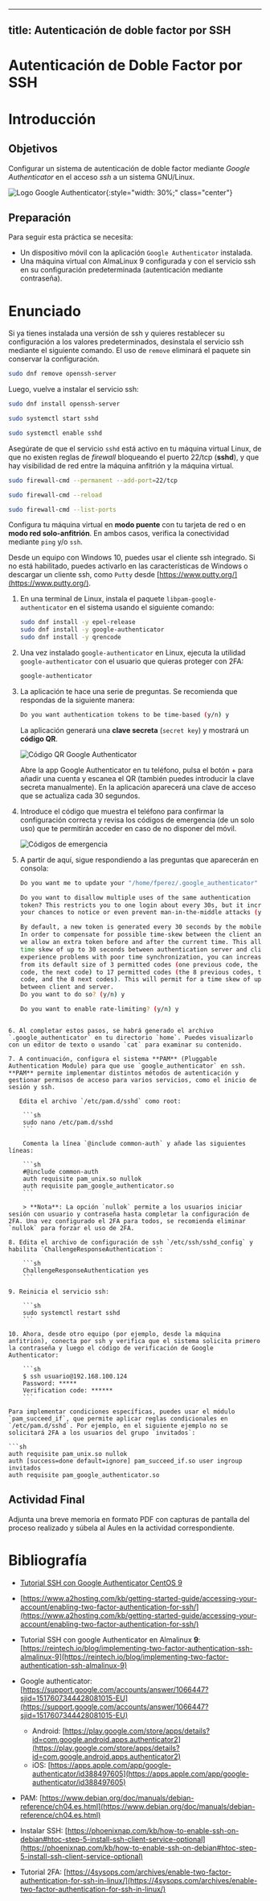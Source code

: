 
---
title: Autenticación de doble factor por SSH
---


# Autenticación de Doble Factor por SSH

<!-- Adaptado del curso de seguridad del CEFIRE 2020 -->

# Introducción

## Objetivos

Configurar un sistema de autenticación de doble factor mediante *Google Authenticator* en el acceso *ssh* a un sistema GNU/Linux.

![Logo Google Authenticator](../img/2step/googleAuth.png){:style="width: 30%;" class="center"}

## Preparación

Para seguir esta práctica se necesita:

* Un dispositivo móvil con la aplicación `Google Authenticator` instalada.
* Una máquina virtual con AlmaLinux 9 configurada y con el servicio ssh en su configuración predeterminada (autenticación mediante contraseña).

# Enunciado

Si ya tienes instalada una versión de ssh y quieres restablecer su configuración a los valores predeterminados, desinstala el servicio ssh mediante el siguiente comando. El uso de `remove` eliminará el paquete sin conservar la configuración.

```sh
sudo dnf remove openssh-server
```

Luego, vuelve a instalar el servicio ssh:

```sh
sudo dnf install openssh-server

sudo systemctl start sshd

sudo systemctl enable sshd
```

Asegúrate de que el servicio `sshd` está activo en tu máquina virtual Linux, de que no existen reglas de *firewall* bloqueando el puerto 22/tcp (**sshd**), y que hay visibilidad de red entre la máquina anfitrión y la máquina virtual.

```sh
sudo firewall-cmd --permanent --add-port=22/tcp

sudo firewall-cmd --reload

sudo firewall-cmd --list-ports

```


Configura tu máquina virtual en **modo puente** con tu tarjeta de red o en **modo red solo-anfitrión**. En ambos casos, verifica la conectividad mediante `ping` y/o `ssh`.

Desde un equipo con Windows 10, puedes usar el cliente ssh integrado. Si no está habilitado, puedes activarlo en las características de Windows o descargar un cliente ssh, como `Putty` desde [https://www.putty.org/](https://www.putty.org/).

1. En una terminal de Linux, instala el paquete `libpam-google-authenticator` en el sistema usando el siguiente comando:

    ```sh
    sudo dnf install -y epel-release
    sudo dnf install -y google-authenticator
    sudo dnf install -y qrencode
    ```

2. Una vez instalado `google-authenticator` en Linux, ejecuta la utilidad `google-authenticator` con el usuario que quieras proteger con 2FA:

    ```sh
    google-authenticator
    ```

3. La aplicación te hace una serie de preguntas. Se recomienda que respondas de la siguiente manera:

    ```sh
    Do you want authentication tokens to be time-based (y/n) y
    ```

   La aplicación generará una **clave secreta** (`secret key`) y mostrará un **código QR**. 

   ![Código QR Google Authenticator](../img/2step/googleAuth1.png)
   
   Abre la app Google Authenticator en tu teléfono, pulsa el botón + para añadir una cuenta y escanea el QR (también puedes introducir la clave secreta manualmente). En la aplicación aparecerá una clave de acceso que se actualiza cada 30 segundos.

4. Introduce el código que muestra el teléfono para confirmar la configuración correcta y revisa los códigos de emergencia (de un solo uso) que te permitirán acceder en caso de no disponer del móvil.

   ![Códigos de emergencia](../img/2step/googleAuth2.png)

5. A partir de aquí, sigue respondiendo a las preguntas que aparecerán en consola:

    ```sh   
	Do you want me to update your "/home/fperez/.google_authenticator" file? (y/n) y

	Do you want to disallow multiple uses of the same authentication
	token? This restricts you to one login about every 30s, but it increases
	your chances to notice or even prevent man-in-the-middle attacks (y/n) y

	By default, a new token is generated every 30 seconds by the mobile app.
	In order to compensate for possible time-skew between the client and the server,
	we allow an extra token before and after the current time. This allows for a
	time skew of up to 30 seconds between authentication server and client. If you
	experience problems with poor time synchronization, you can increase the window
	from its default size of 3 permitted codes (one previous code, the current
	code, the next code) to 17 permitted codes (the 8 previous codes, the current
	code, and the 8 next codes). This will permit for a time skew of up to 4 minutes
	between client and server.
	Do you want to do so? (y/n) y
	
	Do you want to enable rate-limiting? (y/n) y
```

6. Al completar estos pasos, se habrá generado el archivo `.google_authenticator` en tu directorio `home`. Puedes visualizarlo con un editor de texto o usando `cat` para examinar su contenido.

7. A continuación, configura el sistema **PAM** (Pluggable Authentication Module) para que use `google_authenticator` en ssh. **PAM** permite implementar distintos métodos de autenticación y gestionar permisos de acceso para varios servicios, como el inicio de sesión y ssh.

   Edita el archivo `/etc/pam.d/sshd` como root:

    ```sh
    sudo nano /etc/pam.d/sshd
    ```

    Comenta la línea `@include common-auth` y añade las siguientes líneas:

    ```sh
    #@include common-auth
    auth requisite pam_unix.so nullok
    auth requisite pam_google_authenticator.so
    ```

    > **Nota**: La opción `nullok` permite a los usuarios iniciar sesión con usuario y contraseña hasta completar la configuración de 2FA. Una vez configurado el 2FA para todos, se recomienda eliminar `nullok` para forzar el uso de 2FA.

8. Edita el archivo de configuración de ssh `/etc/ssh/sshd_config` y habilita `ChallengeResponseAuthentication`:

    ```sh
    ChallengeResponseAuthentication yes
    ```

9. Reinicia el servicio ssh:

    ```sh
    sudo systemctl restart sshd
    ```

10. Ahora, desde otro equipo (por ejemplo, desde la máquina anfitrión), conecta por ssh y verifica que el sistema solicita primero la contraseña y luego el código de verificación de Google Authenticator:

    ```sh
    $ ssh usuario@192.168.100.124
    Password: *****
    Verification code: ******
    ```

Para implementar condiciones específicas, puedes usar el módulo `pam_succeed_if`, que permite aplicar reglas condicionales en `/etc/pam.d/sshd`. Por ejemplo, en el siguiente ejemplo no se solicitará 2FA a los usuarios del grupo `invitados`:

```sh
auth requisite pam_unix.so nullok
auth [success=done default=ignore] pam_succeed_if.so user ingroup invitados
auth requisite pam_google_authenticator.so
```

## Actividad Final

Adjunta una breve memoria en formato PDF con capturas de pantalla del proceso realizado y súbela al Aules en la actividad correspondiente.


# Bibliografía

- [Tutorial SSH con Google Authenticator CentOS 9](https://green.cloud/docs/configure-google-authenticator-ssh-on-centos-9/)

- [https://www.a2hosting.com/kb/getting-started-guide/accessing-your-account/enabling-two-factor-authentication-for-ssh/](https://www.a2hosting.com/kb/getting-started-guide/accessing-your-account/enabling-two-factor-authentication-for-ssh/)

- Tutorial SSH con google Authenticator en Almalinux **9**: [https://reintech.io/blog/implementing-two-factor-authentication-ssh-almalinux-9](https://reintech.io/blog/implementing-two-factor-authentication-ssh-almalinux-9)

* Google authenticator: [https://support.google.com/accounts/answer/1066447?sjid=1517607344428081015-EU](https://support.google.com/accounts/answer/1066447?sjid=1517607344428081015-EU)
	* Android: [https://play.google.com/store/apps/details?id=com.google.android.apps.authenticator2](https://play.google.com/store/apps/details?id=com.google.android.apps.authenticator2)
	* iOS: [https://apps.apple.com/app/google-authenticator/id388497605](https://apps.apple.com/app/google-authenticator/id388497605)
	
* PAM: [https://www.debian.org/doc/manuals/debian-reference/ch04.es.html](https://www.debian.org/doc/manuals/debian-reference/ch04.es.html)

* Instalar SSH: [https://phoenixnap.com/kb/how-to-enable-ssh-on-debian#htoc-step-5-install-ssh-client-service-optional](https://phoenixnap.com/kb/how-to-enable-ssh-on-debian#htoc-step-5-install-ssh-client-service-optional)

* Tutorial 2FA: [https://4sysops.com/archives/enable-two-factor-authentication-for-ssh-in-linux/](https://4sysops.com/archives/enable-two-factor-authentication-for-ssh-in-linux/)
